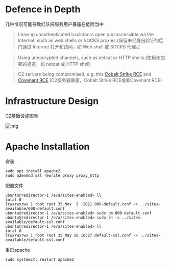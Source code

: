 # Defence in Depth

几种情况可能导致红队把服务用户暴露在危险当中

> Leaving unauthenticated backdoors open and accessible via the Internet, such as web shells or SOCKS proxies.(保留未经身份验证的后门通过 Internet 打开和访问，如 Web shell 或 SOCKS 代理。)

> Using unencrypted channels, such as netcat or HTTP shells.(使用未加密的通道，如 netcat 或 HTTP shell)

> C2 servers being compromised, e.g. this [Cobalt Strike RCE](https://blog.cobaltstrike.com/2016/09/28/cobalt-strike-rce-active-exploitation-reported/) and [Covenant RCE](https://blog.null.farm/hunting-the-hunters).(C2服务器暴露，Cobalt Strike RCE或者Covenant RCE)

# Infrastructure Design

C2基础设施图表

![img](https://rto2-assets.s3.eu-west-2.amazonaws.com/inf/red-team-infra-overview.png?width=1920)

# Apache Installation

安装
```
sudo apt install apache2
sudo a2enmod ssl rewrite proxy proxy_http
```

配置文件
```
ubuntu@redirector-1 /e/a/sites-enabled> ll
total 0
lrwxrwxrwx 1 root root 35 Nov  5  2021 000-default.conf -> ../sites-available/000-default.conf
ubuntu@redirector-1 /e/a/sites-enabled> sudo rm 000-default.conf
ubuntu@redirector-1 /e/a/sites-enabled> sudo ln -s ../sites-available/default-ssl.conf .
ubuntu@redirector-1 /e/a/sites-enabled> ll
total 0
lrwxrwxrwx 1 root root 35 May 26 10:27 default-ssl.conf -> ../sites-available/default-ssl.conf
```

重启apache
```
sudo systemctl restart apache2
```